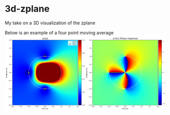 # 3d-zplane
My take on a 3D visualization of the zplane

Below is an example of a four point moving average
![title](4pointmovingaverage.png)
